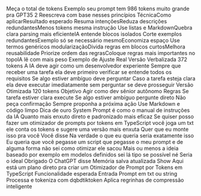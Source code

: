 Meça o total de tokens
Exemplo seu prompt tem 986 tokens  muito grande pra GPT35
2 Reescreva com base nesses princípios
TécnicaComo aplicarResultado esperado
 Resuma intençõesReduza descrições redundantesMenos tokens mesma instrução
 Use listas e MarkdownQuebra clara  parsing mais eficienteIA entende blocos isolados
 Corte exemplos redundantesExemplo só se necessário mesmoEconomiza espaço
 Use termos genéricos  modularizaçãoDivida regras em blocos curtosMelhora reusabilidade
 Priorize ordem das regrasColoque regras mais importantes no topoIA lê com mais peso
 Exemplo de Ajuste Real
Versão Verbalizada 372 tokens
A IA deve agir como um desenvolvedor experiente Sempre que receber uma tarefa ela deve primeiro verificar se entende todos os requisitos Se algo estiver ambíguo deve perguntar Caso a tarefa esteja clara ela deve executar imediatamente sem perguntar se deve prosseguir 
Versão Otimizada 120 tokens
 Objetivo
Agir como dev sênior autônomo
 Regras
 Se tarefa estiver clara execute
 Se algo estiver ambíguo pergunte direto
 Não peça confirmação
 Sempre proponha a próxima ação
 Use Markdown e código limpo
 Dica de ouro
System Prompt é como o manual de instruções da IA
Quanto mais enxuto direto e padronizado mais eficaz
Se quiser posso fazer um otimizador de prompts por tokens em TypeScript você joga um txt ele conta os tokens e sugere uma versão mais enxuta Quer que eu monte isso pra você
Você disse
Na verdade o que eu queria seria exatamente isso Eu queria que você pegasse um script que pegasse o meu prompt e de alguma forma não sei como otimizar ele sacou Mais ou menos a ideia baseado por exemplo em modelos definidos sei lá tipo se possível né Seria o ideal Obrigado
O ChatGPT disse
Memória salva atualizada
Show Aqui está um plano direto pra criar um Otimizador de Prompt por Tokens em TypeScript
 Funcionalidade esperada
Entrada Prompt em txt ou string
Processa e tokeniza com dqbdtiktoken
Aplica regrinhas de compressão inteligente